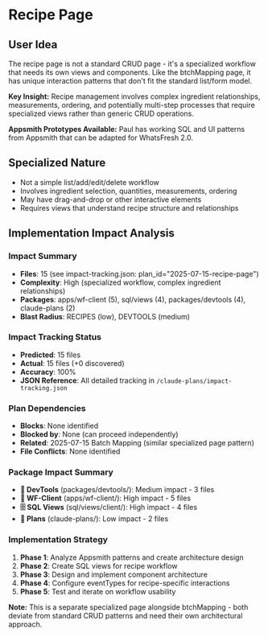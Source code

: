 # Recipe Page

## User Idea
The recipe page is not a standard CRUD page - it's a specialized workflow that needs its own views and components. Like the btchMapping page, it has unique interaction patterns that don't fit the standard list/form model.

**Key Insight:** Recipe management involves complex ingredient relationships, measurements, ordering, and potentially multi-step processes that require specialized views rather than generic CRUD operations.

**Appsmith Prototypes Available:** Paul has working SQL and UI patterns from Appsmith that can be adapted for WhatsFresh 2.0.

## Specialized Nature
- Not a simple list/add/edit/delete workflow
- Involves ingredient selection, quantities, measurements, ordering
- May have drag-and-drop or other interactive elements
- Requires views that understand recipe structure and relationships

## Implementation Impact Analysis

### Impact Summary
- **Files**: 15 (see impact-tracking.json: plan_id="2025-07-15-recipe-page")
- **Complexity**: High (specialized workflow, complex ingredient relationships)
- **Packages**: apps/wf-client (5), sql/views (4), packages/devtools (4), claude-plans (2)
- **Blast Radius**: RECIPES (low), DEVTOOLS (medium)

### Impact Tracking Status
- **Predicted**: 15 files
- **Actual**: 15 files (+0 discovered)
- **Accuracy**: 100%
- **JSON Reference**: All detailed tracking in `/claude-plans/impact-tracking.json`

### Plan Dependencies
- **Blocks**: None identified
- **Blocked by**: None (can proceed independently)
- **Related**: 2025-07-15 Batch Mapping (similar specialized page pattern)
- **File Conflicts**: None identified

### Package Impact Summary
- **🔧 DevTools** (packages/devtools/): Medium impact - 3 files
- **📱 WF-Client** (apps/wf-client/): High impact - 5 files
- **🗄️ SQL Views** (sql/views/client/): High impact - 4 files
- **📝 Plans** (claude-plans/): Low impact - 2 files

### Implementation Strategy
1. **Phase 1**: Analyze Appsmith patterns and create architecture design
2. **Phase 2**: Create SQL views for recipe workflow
3. **Phase 3**: Design and implement component architecture
4. **Phase 4**: Configure eventTypes for recipe-specific interactions
5. **Phase 5**: Test and iterate on workflow usability

**Note:** This is a separate specialized page alongside btchMapping - both deviate from standard CRUD patterns and need their own architectural approach.